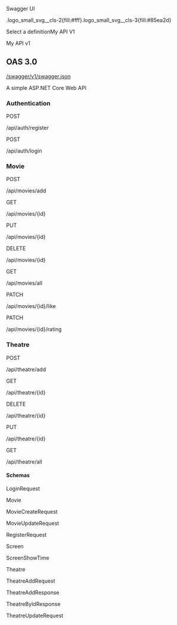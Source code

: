 Swagger UI

.logo\_small\_svg\_\_cls-2{fill:#fff}.logo\_small\_svg\_\_cls-3{fill:#85ea2d}

Select a definitionMy API V1

My API v1

OAS 3.0
-------------------

[/swagger/v1/swagger.json](/swagger/v1/swagger.json)

A simple ASP.NET Core Web API

### Authentication

POST

/api/auth/register

POST

/api/auth/login

### Movie

POST

/api/movies/add

GET

/api/movies/{id}

PUT

/api/movies/{id}

DELETE

/api/movies/{id}

GET

/api/movies/all

PATCH

/api/movies/{id}/like

PATCH

/api/movies/{id}/rating

### Theatre

POST

/api/theatre/add

GET

/api/theatre/{id}

DELETE

/api/theatre/{id}

PUT

/api/theatre/{id}

GET

/api/theatre/all

#### Schemas

LoginRequest

Movie

MovieCreateRequest

MovieUpdateRequest

RegisterRequest

Screen

ScreenShowTime

Theatre

TheatreAddRequest

TheatreAddResponse

TheatreByIdResponse

TheatreUpdateRequest